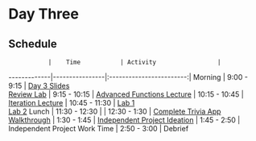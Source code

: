 # Day Three

## Schedule
 	           |	Time           | Activity                 |
-------------|----------------|:------------------------:|
 Morning	   |  9:00 - 9:15   | [Day 3 Slides]()<br>[Review Lab]()
       	     |  9:15 - 10:15  | [Advanced Functions Lecture](https://github.com/upperlinecode/intro-to-swift/blob/master/day-3/advanced-functions-lecture.md)
       	     |  10:15 - 10:45 | [Iteration Lecture]()
       	     |  10:45 - 11:30 | [Lab 1]()<br>[Lab 2]()
 Lunch       |  11:30 - 12:30 |
       	     |  12:30 - 1:30  | [Complete Trivia App Walkthrough](https://github.com/upperlinecode/intro-to-swift/blob/master/day-3/trivia-app-continued.md)
       	     |  1:30 - 1:45   | [Independent Project Ideation]()
       	     |  1:45 - 2:50   | Independent Project Work Time
       	     |  2:50 - 3:00   | Debrief
